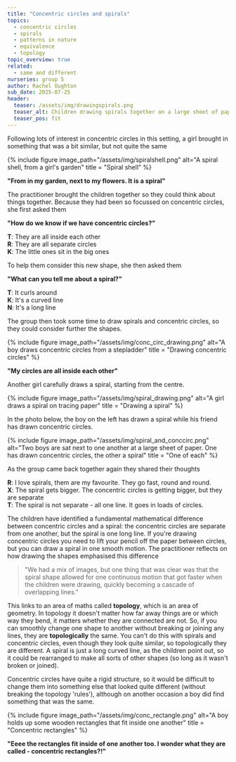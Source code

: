 ```yaml
---
title: "Concentric circles and spirals"
topics: 
  - concentric circles
  - spirals
  - patterns in nature
  - equivalence
  - topology
topic_overview: true
related: 
  - same and different    
nurseries: group 5
author: Rachel Oughton
sub_date: 2025-07-25
header:
  teaser: /assets/img/drawingspirals.png
  teaser_alt: Children drawing spirals together on a large sheet of paper
  teaser_pos: fit
---
```


Following lots of interest in concentric circles in this setting, a girl brought in something that was a bit similar, but not quite the same


{% include figure image_path="/assets/img/spiralshell.png" alt="A spiral shell, from a girl's garden" title = "Spiral shell" %}


**"From in my garden, next to my flowers. It is a spiral"**

The practitioner brought the children together so they could think about things together. Because they had been so focussed on concentric circles, she first asked them 

**"How do we know if we have concentric circles?"**

**T**: They are all inside each other <br>
**R**: They are all separate circles <br>
**K**: The little ones sit in the big ones <br>

To help them consider this new shape, she then asked them 

**"What can you tell me about a spiral?"**

**T**: It curls around <br>
**K**: It's a curved line <br>
**N**: It's a long line <br>

The group then took some time to draw spirals and concentric circles, so they could consider further the shapes.

{% include figure image_path="/assets/img/conc_circ_drawing.png" alt="A boy draws concentric circles from a stepladder" title = "Drawing concentric circles" %}


**"My circles are all inside each other"**

Another girl carefully draws a spiral, starting from the centre.

{% include figure image_path="/assets/img/spiral_drawing.png" alt="A girl draws a spiral on tracing paper" title = "Drawing a spiral" %}

In the photo below, the boy on the left has drawn a spiral while his friend has drawn concentric circles.

{% include figure image_path="/assets/img/spiral_and_conccirc.png" alt="Two boys are sat next to one another at a large sheet of paper. One has drawn concentric circles, the other a spiral" title = "One of each" %}

As the group came back together again they shared their thoughts

**R**: I love spirals, them are my favourite. They go fast, round and round. <br>
**X**: The spiral gets bigger. The concentric circles is getting bigger, but they are separate <br>
**T**: The spiral is not separate - all one line. It goes in loads of circles. <br>

The children have identified a fundamental mathematical difference between concentric circles and a spiral: the concentric circles are separate from one another, but the spiral is one long line. If you're drawing concentric circles you need to lift your pencil off the paper between circles, but you can draw a spiral in one smooth motion. The practitioner reflects on how drawing the shapes emphasised this difference

> "We had a mix of images, but one thing that was clear was that the spiral shape allowed for one continuous motion that got faster when the children were drawing, quickly becoming a cascade of overlapping lines."

This links to an area of maths called **topology**, which is an area of geometry. In topology it doesn't matter how far away things are or which way they bend, it matters whether they are connected are not. So, if you can smoothly change one shape to another without breaking or joining any lines, they are **topologically** the same. You can't do this with spirals and concentric circles, even though they look quite similar, so topologically they are different. A spiral is just a long curved line, as the children point out, so it could be rearranged to make all sorts of other shapes (so long as it wasn't broken or joined). 

Concentric circles have quite a rigid structure, so it would be difficult to change them into something else that looked quite different (without breaking the topology 'rules'), although on another occasion a boy did find something that was the same.

{% include figure image_path="/assets/img/conc_rectangle.png" alt="A boy holds up some wooden rectangles that fit inside one another" title = "Concentric rectangles" %}


**"Eeee the rectangles fit inside of one another too. I wonder what they are called - concentric rectangles?!"**
